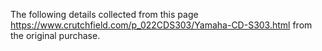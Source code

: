 The following details collected from this page https://www.crutchfield.com/p_022CDS303/Yamaha-CD-S303.html from the original purchase.